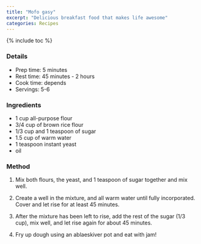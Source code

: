 ```yaml
---
title: "Mofo gasy"
excerpt: "Delicious breakfast food that makes life awesome"
categories: Recipes
---
```


{% include toc %}

### Details
* Prep time: 5 minutes
* Rest time: 45 minutes - 2 hours
* Cook time: depends
* Servings: 5-6

### Ingredients
* 1 cup all-purpose flour
* 3/4 cup of brown rice flour
* 1/3 cup and 1 teaspoon of sugar
* 1.5 cup of warm water
* 1 teaspoon instant yeast
* oil

### Method
1. Mix both flours, the yeast, and 1 teaspoon of sugar together and mix well.

2. Create a well in the mixture, and all warm water until fully incorporated. Cover and let rise for at least 45 minutes.

3. After the mixture has been left to rise, add the rest of the sugar (1/3 cup), mix well, and let rise again for about 45 minutes.

4. Fry up dough using an ablaeskiver pot and eat with jam!

